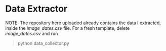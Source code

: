 
# Data Extractor

NOTE: The repository here uploaded already contains the data I extracted, inside the *image_dates.csv* file. For a fresh template, delete *image_dates.csv* and run
> python data_collector.py
